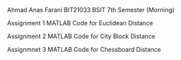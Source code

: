 Ahmad Anas Farani 
BIT21033
BSIT 7th Semester (Morning)

Assignment 1
MATLAB Code for Euclidean Distance

Assignment 2
MATLAB Code for City Block Distance 

Assignmnet 3
MATLAB Code for Chessboard Distance
